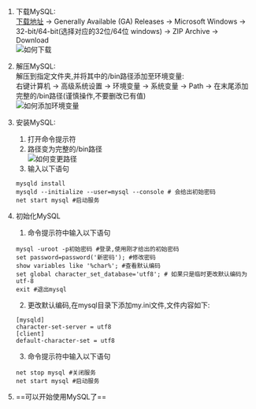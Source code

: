 1. 下载MySQL:  
[下载地址](https://dev.mysql.com/downloads/mysql/) -> Generally Available (GA) Releases -> Microsoft Windows -> 32-bit/64-bit(选择对应的32位/64位 windows) -> ZIP Archive -> Download  
![如何下载](https://raw.githubusercontent.com/nightttt7/MySQL-tutorial/master/imgs/1.png)

2. 解压MySQL:  
解压到指定文件夹,并将其中的/bin路径添加至环境变量:  
右键计算机 -> 高级系统设置 -> 环境变量 -> 系统变量 -> Path -> 在末尾添加完整的/bin路径(谨慎操作,不要删改已有值)  
![如何添加环境变量](https://raw.githubusercontent.com/nightttt7/MySQL-tutorial/master/imgs/2.png)

3. 安装MySQL:
    1. 打开命令提示符
    2. 路径变为完整的/bin路径  
    ![如何变更路径](https://raw.githubusercontent.com/nightttt7/MySQL-tutorial/master/imgs/3.png)
    3. 输入以下语句
    ```
    mysqld install 
    mysqld --initialize --user=mysql --console # 会给出初始密码
    net start mysql #启动服务
    ```

4. 初始化MySQL
    1. 命令提示符中输入以下语句  
    ```
    mysql -uroot -p初始密码 #登录,使用刚才给出的初始密码
    set password=password('新密码'); #修改密码
    show variables like '%char%'; #查看默认编码
    set global character_set_database='utf8'; # 如果只是临时更改默认编码为utf-8
    exit #退出mysql 
    ```
    2. 更改默认编码,在mysql目录下添加my.ini文件,文件内容如下:
    ```
    [mysqld]
    character-set-server = utf8
    [client]
    default-character-set = utf8
    ```
    3. 命令提示符中输入以下语句
    ```
    net stop mysql #关闭服务
    net start mysql #启动服务
    ```

5. ==可以开始使用MySQL了==